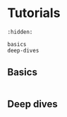 # Tutorials

```{toctree}
:hidden:

basics
deep-dives
```

## Basics

```{include} basics-cards.md
```

## Deep dives
```{include} deep-dives-cards.md
```
